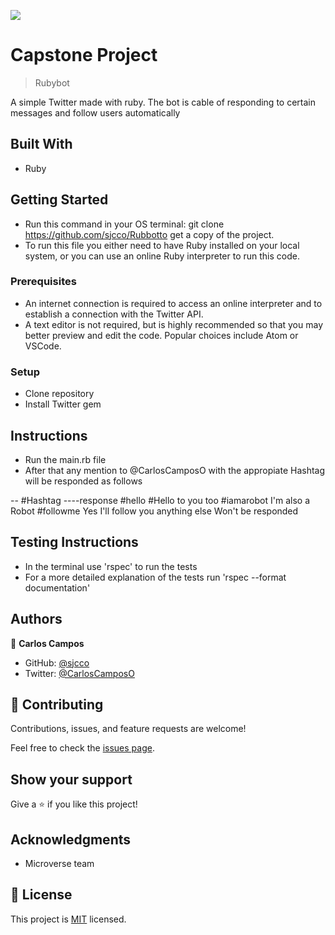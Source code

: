 ![](https://img.shields.io/badge/Microverse-blueviolet)

# Capstone Project

> Rubybot

A simple Twitter made with ruby. The bot is cable of responding to certain messages and follow users automatically

## Built With

- Ruby

## Getting Started

- Run this command in your OS terminal: git clone https://github.com/sjcco/Rubbotto get a copy of the project.
- To run this file you either need to have Ruby installed on your local system, or you can use an online Ruby interpreter to run this code.

### Prerequisites

- An internet connection is required to access an online interpreter and to establish a connection with the Twitter API.
- A text editor is not required, but is highly recommended so that you may better preview and edit the code. Popular choices include Atom or VSCode.

### Setup

- Clone repository
- Install Twitter gem

## Instructions

- Run the main.rb file
- After that any mention to @CarlosCamposO with the appropiate Hashtag will be responded as follows

-- #Hashtag ----response
#hello #Hello to you too
#iamarobot I'm also a Robot
#followme Yes I'll follow you
anything else Won't be responded

## Testing Instructions

- In the terminal use 'rspec' to run the tests
- For a more detailed explanation of the tests run 'rspec --format documentation'

## Authors

👤 **Carlos Campos**

- GitHub: [@sjcco](https://github.com/sjcco)
- Twitter: [@CarlosCamposO](https://twitter.com/CarlosCamposO)

## 🤝 Contributing

Contributions, issues, and feature requests are welcome!

Feel free to check the [issues page](https://github.com/sjcco/Rubbot/issues).

## Show your support

Give a ⭐️ if you like this project!

## Acknowledgments

- Microverse team

## 📝 License

This project is [MIT](lic.url) licensed.
